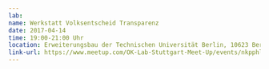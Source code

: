 ```yaml
---
lab: 
name: Werkstatt Volksentscheid Transparenz
date: 2017-04-14
time: 19:00-21:00 Uhr
location: Erweiterungsbau der Technischen Universität Berlin, 10623 Berlin
link-url: https://www.meetup.com/OK-Lab-Stuttgart-Meet-Up/events/nkpphlywfbsb/
---
```

